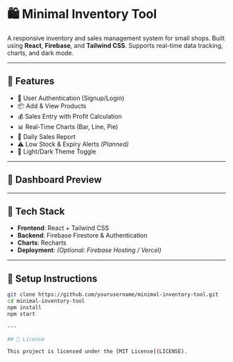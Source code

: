 # 🛍️ Minimal Inventory Tool

A responsive inventory and sales management system for small shops. Built using **React**, **Firebase**, and **Tailwind CSS**. Supports real-time data tracking, charts, and dark mode.

---

## 🚀 Features

- 🔐 User Authentication (Signup/Login)
- 📦 Add & View Products
- 💰 Sales Entry with Profit Calculation
- 📊 Real-Time Charts (Bar, Line, Pie)
- 📁 Daily Sales Report
- ⚠️ Low Stock & Expiry Alerts *(Planned)*
- 🌙 Light/Dark Theme Toggle

---

## 📸 Dashboard Preview



---

## 🧰 Tech Stack

- **Frontend**: React + Tailwind CSS
- **Backend**: Firebase Firestore & Authentication
- **Charts**: Recharts
- **Deployment**: *(Optional: Firebase Hosting / Vercel)*

---

## 🔧 Setup Instructions

```bash
git clone https://github.com/yourusername/minimal-inventory-tool.git
cd minimal-inventory-tool
npm install
npm start

---

## 📄 License

This project is licensed under the [MIT License](LICENSE).
